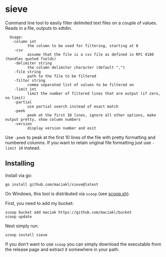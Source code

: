 # sieve

Command line tool to easily filter delimited text files on a couple of values. Reads in a file, outputs to sdtdin.

      Usage:
       -column int
              the column to be used for filtering, starting at 0
        -csv
              assume that the file is a csv file as defined in RFC 4180 (handles quoted fields)
        -delimiter string
              the column delimiter character (default ",")
        -file string
              path to the file to be filtered
        -filter string
              comma separated list of values to be filtered on
        -limit int
              limit the number of filtered lines that are output (if zero, no limit)
        -partial
              use partial search instead of exact match
        -peek
              peek at the first 10 lines, ignore all other options, make output pretty, show column numbers
        -version
              display version number and exit

Use `-peek` to peak at the first 10 lines of the file with pretty formatting and numbered columns. If you want to retain original file formatting just use `-limit 10` instead.

## Installing

Install via go:
 
    go install github.com/maciakl/sieve@latest

On Windows, this tool is distributed via `scoop` (see [scoop.sh](https://scoop.sh)).

First, you need to add my bucket:

    scoop bucket add maciak https://github.com/maciakl/bucket
    scoop update

Next simply run:
 
    scoop install sieve

If you don't want to use `scoop` you can simply download the executable from the release page and extract it somewhere in your path.
